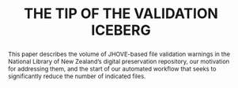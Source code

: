 ---
abstract: 'This paper describes the volume of JHOVE-based file validation warnings
  in the National Library of New Zealand’s digital preservation repository, our motivation
  for addressing them, and the start of our automated workflow that seeks to significantly
  reduce the number of indicated files.

  '
creators:
- Goethals, Andrea
- Gattuso, Jay
date: null
document_url: https://services.phaidra.univie.ac.at/api/object/o:1424902/download
grand_parent: iPRES
institutions:
- National Library of New Zealand
keywords:
- file format
- jhove
- validation
- preservation action
landing_page_url: https://phaidra.univie.ac.at/o:1424902
language: eng
layout: publication
license: CC BY 4.0 International
notes_url: null
parent: iPRES 2021
presentation_url: null
publication_type: paper
size: 934600
source_name: iPRES
title: THE TIP OF THE VALIDATION ICEBERG
year: 2021
---